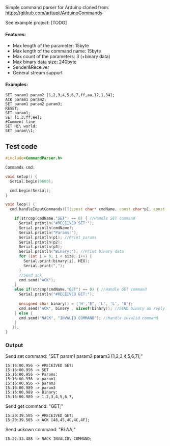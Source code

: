 Simple command parser for Arduino
cloned from: https://github.com/arttupii/ArduinoCommands

See example project: [TODO]

#### Features:
 - Max length of the parameter: 15byte
 - Max length of the command name: 15byte
 - Max count of the parameters: 3 (+binary data)
 - Max binary data size: 240byte
 - Sender&Receiver
 - General stream support

#### Examples:
```
SET param1 param2 [1,2,3,4,5,6,7,ff,aa,12,1,34];
ACK param1 param2;
SET param1 param2 param3;
RESET;
SET param1;
SET [1,3,ff,ee];
#Comment line
SET Hi\ world; 
SET param\\1; 
```

## Test code
```c++
#include<CommandParser.h>

Commands cmd;

void setup() {
  Serial.begin(9600);

  cmd.begin(Serial);
}

void loop() {
  cmd.handleInputCommands([](const char* cmdName, const char*p1, const char*p2, const char*p3, const unsigned char*binary, int size) {

    if(strcmp(cmdName,"SET") == 0) { //Handle SET command
      Serial.println("#RECEIVED SET:");
      Serial.println(cmdName);
      Serial.println("Params:"); 
      Serial.println(p1); //Print params
      Serial.println(p2);
      Serial.println(p3);
      Serial.println("Binary:"); //Print binary data
      for (int i = 0; i < size; i++) {
        Serial.print(binary[i], HEX);
        Serial.print(",");
      }
      //Send ack
      cmd.send("ACK");
    }
    else if(strcmp(cmdName,"GET") == 0) { //Handle GET command
      Serial.println("#RECEIVED GET:");
      
      unsigned char binary[] = {'H','E', 'L', 'L', 'O'};
      cmd.send("ACK", binary , sizeof(binary)); //SEND binary as reply
    } else {
      cmd.send("NACK", "INVALID COMMAND"); //Handle invalid command
    }
   });
}
```
### Output

Send set command: "SET param1 param2 param3 [1,2,3,4,5,6,7];"
```
15:16:00.956 -> #RECEIVED SET:
15:16:00.956 -> SET
15:16:00.956 -> Params:
15:16:00.956 -> param1
15:16:00.956 -> param3
15:16:00.989 -> param3
15:16:00.989 -> Binary:
15:16:00.989 -> 1,2,3,4,5,6,7,
```
Send get command: "GET;"
```
15:20:39.505 -> #RECEIVED GET:
15:20:39.505 -> ACK [48,45,4C,4C,4F];
```
Send unkown command: "BLAA;"
```
15:22:33.488 -> NACK INVALID\ COMMAND;
```
